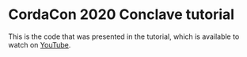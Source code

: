 # CordaCon 2020 Conclave tutorial

This is the code that was presented in the tutorial, which is available to watch on [YouTube](https://www.youtube.com/watch?v=WLBFDK2MEms).
